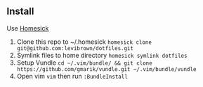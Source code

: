 ## Install
Use [Homesick](https://github.com/technicalpickles/homesick)

1. Clone this repo to ~/.homesick `homesick clone git@github.com:levibrown/dotfiles.git`
2. Symlink files to home directory `homesick symlink dotfiles`
3. Setup Vundle `cd ~/.vim/bundle/ && git clone https://github.com/gmarik/vundle.git ~/.vim/bundle/vundle` 
4. Open vim `vim` then run `:BundleInstall` 
